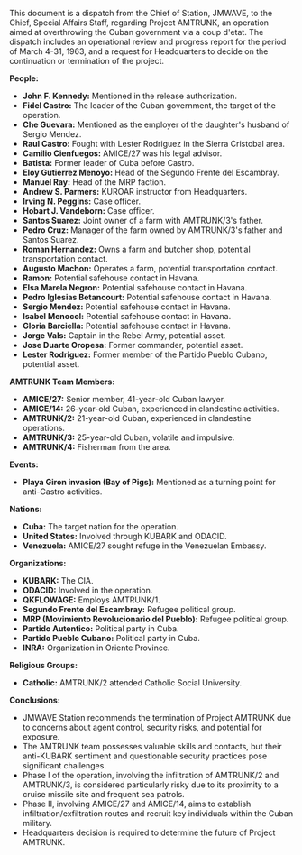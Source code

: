 This document is a dispatch from the Chief of Station, JMWAVE, to the Chief, Special Affairs Staff, regarding Project AMTRUNK, an operation aimed at overthrowing the Cuban government via a coup d'etat. The dispatch includes an operational review and progress report for the period of March 4-31, 1963, and a request for Headquarters to decide on the continuation or termination of the project.

**People:**

*   **John F. Kennedy:** Mentioned in the release authorization.
*   **Fidel Castro:** The leader of the Cuban government, the target of the operation.
*   **Che Guevara:** Mentioned as the employer of the daughter's husband of Sergio Mendez.
*   **Raul Castro:** Fought with Lester Rodriguez in the Sierra Cristobal area.
*   **Camilio Cienfuegos:** AMICE/27 was his legal advisor.
*   **Batista:** Former leader of Cuba before Castro.
*   **Eloy Gutierrez Menoyo:** Head of the Segundo Frente del Escambray.
*   **Manuel Ray:** Head of the MRP faction.
*   **Andrew S. Parmers:** KUROAR instructor from Headquarters.
*   **Irving N. Peggins:** Case officer.
*   **Hobart J. Vandeborn:** Case officer.
*   **Santos Suarez:** Joint owner of a farm with AMTRUNK/3's father.
*   **Pedro Cruz:** Manager of the farm owned by AMTRUNK/3's father and Santos Suarez.
*   **Roman Hernandez:** Owns a farm and butcher shop, potential transportation contact.
*   **Augusto Machon:** Operates a farm, potential transportation contact.
*   **Ramon:** Potential safehouse contact in Havana.
*   **Elsa Marela Negron:** Potential safehouse contact in Havana.
*   **Pedro Iglesias Betancourt:** Potential safehouse contact in Havana.
*   **Sergio Mendez:** Potential safehouse contact in Havana.
*   **Isabel Menocol:** Potential safehouse contact in Havana.
*   **Gloria Barciella:** Potential safehouse contact in Havana.
*   **Jorge Vals:** Captain in the Rebel Army, potential asset.
*   **Jose Duarte Oropesa:** Former commander, potential asset.
*   **Lester Rodriguez:** Former member of the Partido Pueblo Cubano, potential asset.

**AMTRUNK Team Members:**

*   **AMICE/27:** Senior member, 41-year-old Cuban lawyer.
*   **AMICE/14:** 26-year-old Cuban, experienced in clandestine activities.
*   **AMTRUNK/2:** 21-year-old Cuban, experienced in clandestine operations.
*   **AMTRUNK/3:** 25-year-old Cuban, volatile and impulsive.
*   **AMTRUNK/4:** Fisherman from the area.

**Events:**

*   **Playa Giron invasion (Bay of Pigs):** Mentioned as a turning point for anti-Castro activities.

**Nations:**

*   **Cuba:** The target nation for the operation.
*   **United States:** Involved through KUBARK and ODACID.
*   **Venezuela:** AMICE/27 sought refuge in the Venezuelan Embassy.

**Organizations:**

*   **KUBARK:** The CIA.
*   **ODACID:** Involved in the operation.
*   **QKFLOWAGE:** Employs AMTRUNK/1.
*   **Segundo Frente del Escambray:** Refugee political group.
*   **MRP (Movimiento Revolucionario del Pueblo):** Refugee political group.
*   **Partido Autentico:** Political party in Cuba.
*   **Partido Pueblo Cubano:** Political party in Cuba.
*   **INRA:** Organization in Oriente Province.

**Religious Groups:**

*   **Catholic:** AMTRUNK/2 attended Catholic Social University.

**Conclusions:**

*   JMWAVE Station recommends the termination of Project AMTRUNK due to concerns about agent control, security risks, and potential for exposure.
*   The AMTRUNK team possesses valuable skills and contacts, but their anti-KUBARK sentiment and questionable security practices pose significant challenges.
*   Phase I of the operation, involving the infiltration of AMTRUNK/2 and AMTRUNK/3, is considered particularly risky due to its proximity to a cruise missile site and frequent sea patrols.
*   Phase II, involving AMICE/27 and AMICE/14, aims to establish infiltration/exfiltration routes and recruit key individuals within the Cuban military.
*   Headquarters decision is required to determine the future of Project AMTRUNK.
